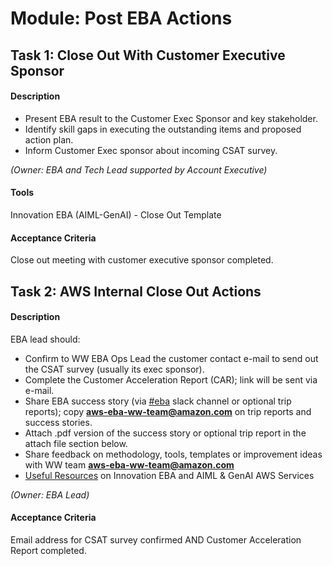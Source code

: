 
# Module: Post EBA Actions
## Task 1: Close Out With Customer Executive Sponsor
#### Description
* Present EBA result to the Customer Exec Sponsor and key stakeholder. 
* Identify skill gaps in executing the outstanding items and proposed action plan.
* Inform Customer Exec sponsor about incoming CSAT survey.

*(Owner: EBA and Tech Lead supported by Account Executive)*
#### Tools
Innovation EBA (AIML-GenAI) -  Close Out Template
#### Acceptance Criteria
Close out meeting with customer executive sponsor completed.
## Task 2: AWS Internal Close Out Actions
#### Description
EBA lead should:
* Confirm to WW EBA Ops Lead the customer contact e-mail to send out the CSAT survey (usually its exec sponsor).
* Complete the Customer Acceleration Report (CAR); link will be sent via e-mail.
* Share EBA success story (via [#eba](https://amzn-aws.slack.com/archives/C01828H9W6R) slack channel or optional trip reports); copy **aws-eba-ww-team@amazon.com** on trip reports and success stories.
* Attach .pdf version of the success story or optional trip report in the attach file section below.
* Share feedback on methodology, tools, templates or improvement ideas with WW team **aws-eba-ww-team@amazon.com**
* [Useful Resources](https://amazon.awsapps.com/workdocs/index.html#/document/429ebd5ff58d3d970a6848a27c92c14cec14756148501be1a67aa009b909d418) on Innovation EBA and AIML & GenAI AWS Services

*(Owner: EBA Lead)*
#### Acceptance Criteria
Email address for CSAT survey confirmed AND Customer Acceleration Report completed.